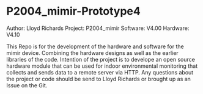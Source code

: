 # P2004_mimir-Prototype4

Author: Lloyd Richards
Project: P2004_mimir
Software: V4.00
Hardware: V4.10

This Repo is for the development of the hardware and software for the mimir device.  Combining the hardware designs as well as the earlier libraries of the code.  Intention of the project is to develope an open source hardware module that can be used for indoor environmental monitoring that collects and sends data to a remote server via HTTP.  Any questions about the project or code should be send to Lloyd Richards or brought up as an Issue on the Git.
